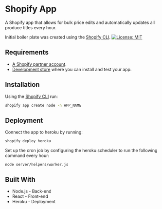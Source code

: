 # Shopify App

A Shopify app that allows for bulk price edits and automatically updates all produce titles every hour.

Initial boiler plate was created using the [Shopify CLI](https://shopify.dev/apps/tools/cli).
[![License: MIT](https://img.shields.io/badge/License-MIT-green.svg)](LICENSE.md)

## Requirements

- [A Shopify partner account](https://partners.shopify.com/signup).
- [Development store](https://help.shopify.com/en/partners/dashboard/development-stores#create-a-development-store) where you can install and test your app.

## Installation

Using the [Shopify CLI](https://github.com/Shopify/shopify-cli) run:

```sh
shopify app create node -n APP_NAME
```

## Deployment

Connect the app to heroku by running:
```sh
shopify deploy heroku
```
Set up the cron job by configuring the heroku scheduler to run the following command every hour:
```
node server/helpers/worker.js
```

## Built With
- Node.js - Back-end
- React - Front-end
- Heroku - Deployment
